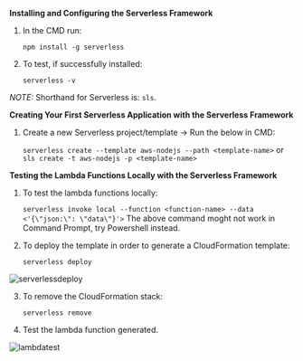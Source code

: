 **Installing and Configuring the Serverless Framework**

1. In the CMD run:
    
    `npm install -g serverless`

2. To test, if successfully installed:

    `serverless -v`

_NOTE:_ Shorthand for Serverless is: `sls`.

**Creating Your First Serverless Application with the Serverless Framework**

1. Create a new Serverless project/template -> Run the below in CMD:

    `serverless create --template aws-nodejs --path <template-name>` or
    `sls create -t aws-nodejs -p <template-name>`

**Testing the Lambda Functions Locally with the Serverless Framework**

1. To test the lambda functions locally:

    `serverless invoke local --function <function-name> --data <'{\"json:\": \"data\"}'>` 
    The above command moght not work in Command Prompt, try Powershell instead.

2. To deploy the template in order to generate a CloudFormation template: 
     
    `serverless deploy`

![serverlessdeploy](https://user-images.githubusercontent.com/26769575/99501211-78e9e500-29a1-11eb-9eea-40e12fa4c981.JPG)

3. To remove the CloudFormation stack:
    
    `serverless remove`

4. Test the lambda function generated.

![lambdatest](https://user-images.githubusercontent.com/26769575/99502293-e2b6be80-29a2-11eb-9166-6bb60d993c37.JPG)

